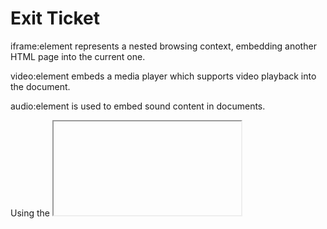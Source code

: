 # Exit Ticket

iframe:element represents a nested browsing context, embedding another HTML page into the current one.
  
video:element embeds a media player which supports video playback into the document.

audio:element is used to embed sound content in documents.

Using the <iframe> element requires copying an embeded link from a page and inserting that embeded iframe link inside the HTML iframe element.
